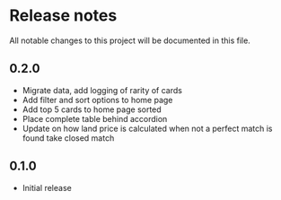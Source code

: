 # Release notes
All notable changes to this project will be documented in this file.

## 0.2.0
- Migrate data, add logging of rarity of cards 
- Add filter and sort options to home page
- Add top 5 cards to home page sorted
- Place complete table behind accordion
- Update on how land price is calculated when not a perfect match is found take closed match 

## 0.1.0
 - Initial release